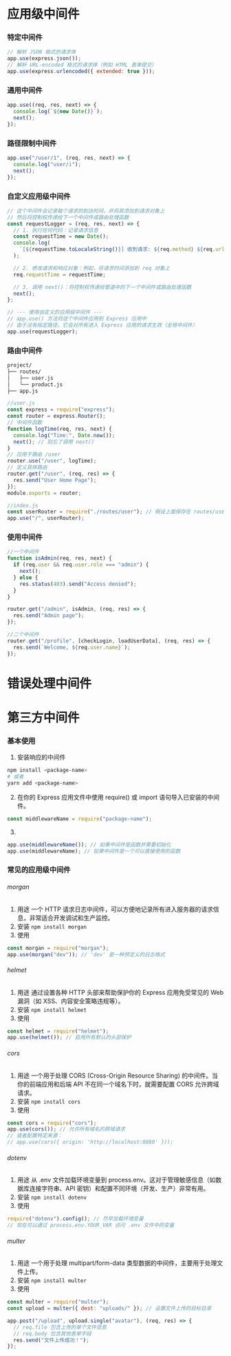 # 应用级中间件

### 特定中间件

```js
// 解析 JSON 格式的请求体
app.use(express.json());
// 解析 URL-encoded 格式的请求体（例如 HTML 表单提交）
app.use(express.urlencoded({ extended: true }));
```

### 通用中间件

```js
app.use((req, res, next) => {
  console.log(`${new Date()}`);
  next();
});
```

### 路径限制中间件

```js
app.use("/user/1", (req, res, next) => {
  console.log("user/i");
  next();
});
```

### 自定义应用级中间件

```js
// 这个中间件会记录每个请求的到达时间，并将其添加到请求对象上
// 然后将控制权传递给下一个中间件或路由处理函数
const requestLogger = (req, res, next) => {
  // 1. 执行任何代码：记录请求信息
  const requestTime = new Date();
  console.log(
    `[${requestTime.toLocaleString()}] 收到请求: ${req.method} ${req.url}`
  );

  // 2. 修改请求和响应对象：例如，将请求时间添加到 req 对象上
  req.requestTime = requestTime;

  // 3. 调用 next()：将控制权传递给管道中的下一个中间件或路由处理函数
  next();
};

// --- 使用自定义的应用级中间件 ---
// app.use() 方法将这个中间件应用到 Express 应用中
// 由于没有指定路径，它会对所有进入 Express 应用的请求生效（全局中间件）
app.use(requestLogger);
```

### 路由中间件

```bash
project/
├── routes/
│   ├── user.js
│   └── product.js
├── app.js
```

```js
//user.js
const express = require("express");
const router = express.Router();
// 中间件函数
function logTime(req, res, next) {
  console.log("Time:", Date.now());
  next(); // 别忘了调用 next()
}
// 应用于路由 /user
router.use("/user", logTime);
// 定义具体路由
router.get("/user", (req, res) => {
  res.send("User Home Page");
});
module.exports = router;

//index.js
const userRouter = require("./routes/user"); // 假设上面保存在 routes/user.js
app.use("/", userRouter);
```

### 使用中间件

```js
//一个中间件
function isAdmin(req, res, next) {
  if (req.user && req.user.role === "admin") {
    next();
  } else {
    res.status(403).send("Access denied");
  }
}

router.get("/admin", isAdmin, (req, res) => {
  res.send("Admin page");
});

//二个中间件
router.get("/profile", [checkLogin, loadUserData], (req, res) => {
  res.send(`Welcome, ${req.user.name}`);
});
```

# 错误处理中间件

# 第三方中间件

### 基本使用

1. 安装响应的中间件

```bash
npm install <package-name>
# 或者
yarn add <package-name>
```

2. 在你的 Express 应用文件中使用 require() 或 import 语句导入已安装的中间件。

```js
const middlewareName = require("package-name");
```

3.

```js
app.use(middlewareName()); // 如果中间件是函数并需要初始化
app.use(middlewareName); // 如果中间件是一个可以直接使用的函数
```

### 常见的应用级中间件

###### morgan

1. 用途
   一个 HTTP 请求日志中间件，可以方便地记录所有进入服务器的请求信息，非常适合开发调试和生产监控。
2. 安装
   `npm install morgan`
3. 使用

```js
const morgan = require("morgan");
app.use(morgan("dev")); // 'dev' 是一种预定义的日志格式
```

###### helmet

1. 用途
   通过设置各种 HTTP 头部来帮助保护你的 Express 应用免受常见的 Web 漏洞（如 XSS、内容安全策略违规等）。
2. 安装
   `npm install helmet`
3. 使用

```js
const helmet = require("helmet");
app.use(helmet()); // 启用所有默认的头部保护
```

###### cors

1. 用途
   一个用于处理 CORS (Cross-Origin Resource Sharing) 的中间件。当你的前端应用和后端 API 不在同一个域名下时，就需要配置 CORS 允许跨域请求。
2. 安装
   `npm install cors`
3. 使用

```js
const cors = require("cors");
app.use(cors()); // 允许所有域名的跨域请求
// 或者配置特定来源：
// app.use(cors({ origin: 'http://localhost:8080' }));
```

###### dotenv

1. 用途
   从 .env 文件加载环境变量到 process.env。这对于管理敏感信息（如数据库连接字符串、API 密钥）和配置不同环境（开发、生产）非常有用。
2. 安装
   `npm install dotenv`
3. 使用

```js
require("dotenv").config(); // 尽早加载环境变量
// 现在可以通过 process.env.YOUR_VAR 访问 .env 文件中的变量
```

###### multer

1. 用途
   一个用于处理 multipart/form-data 类型数据的中间件，主要用于处理文件上传。
2. 安装
   `npm install multer`
3. 使用

```js
const multer = require("multer");
const upload = multer({ dest: "uploads/" }); // 设置文件上传的目标目录

app.post("/upload", upload.single("avatar"), (req, res) => {
  // req.file 包含上传的单个文件信息
  // req.body 包含其他表单字段
  res.send("文件上传成功！");
});
```
